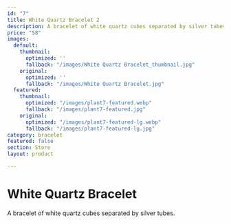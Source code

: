 ```yaml
---
id: "7"
title: White Quartz Bracelet 2
description: A bracelet of white quartz cubes separated by silver tubes.
price: "58"
images:
  default:
    thumbnail:
      optimized: ''
      fallback: "/images/White Quartz Bracelet_thumbnail.jpg"
    original:
      optimized: ''
      fallback: "/images/White Quartz Bracelet.jpg"
  featured:
    thumbnail:
      optimized: "/images/plant7-featured.webp"
      fallback: "/images/plant7-featured.jpg"
    original:
      optimized: "/images/plant7-featured-lg.webp"
      fallback: "/images/plant7-featured-lg.jpg"
category: bracelet
featured: false
section: Store
layout: product

---
```

# White Quartz Bracelet

A bracelet of white quartz cubes separated by silver tubes.